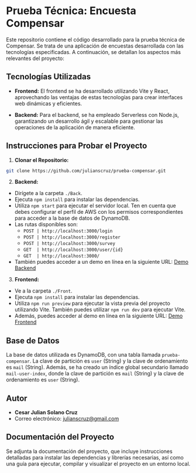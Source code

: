# Prueba Técnica: Encuesta Compensar

Este repositorio contiene el código desarrollado para la prueba técnica de Compensar. Se trata de una aplicación de encuestas desarrollada con las tecnologías especificadas. A continuación, se detallan los aspectos más relevantes del proyecto:

## Tecnologías Utilizadas

- **Frontend:** El frontend se ha desarrollado utilizando Vite y React, aprovechando las ventajas de estas tecnologías para crear interfaces web dinámicas y eficientes.
  
- **Backend:** Para el backend, se ha empleado Serverless con Node.js, garantizando un desarrollo ágil y escalable para gestionar las operaciones de la aplicación de manera eficiente.

## Instrucciones para Probar el Proyecto

1. **Clonar el Repositorio:**
```bash
git clone https://github.com/julianscruz/prueba-compensar.git
```

2. **Backend:**
- Dirígete a la carpeta `./Back`.
- Ejecuta `npm install` para instalar las dependencias.
- Utiliza `npm start` para ejecutar el servidor local. Ten en cuenta que debes configurar el perfil de AWS con los permisos correspondientes para acceder a la base de datos de DynamoDB.
- Las rutas disponibles son:
  - `POST | http://localhost:3000/login`
  - `POST | http://localhost:3000/register`
  - `POST | http://localhost:3000/survey`
  - `GET  | http://localhost:3000/user/{id}`
  - `GET  | http://localhost:3000/`
- También puedes acceder a un demo en línea en la siguiente URL: [Demo Backend](https://7wmbjxblzi.execute-api.us-east-1.amazonaws.com/)

3. **Frontend:**
- Ve a la carpeta `./Front`.
- Ejecuta `npm install` para instalar las dependencias.
- Utiliza `npm run preview` para ejecutar la vista previa del proyecto utilizando Vite. También puedes utilizar `npm run dev` para ejecutar Vite.
- Además, puedes acceder al demo en línea en la siguiente URL: [Demo Frontend](https://develop.d2w6lujnbw7o1r.amplifyapp.com/)

## Base de Datos

La base de datos utilizada es DynamoDB, con una tabla llamada `prueba-compensar`. La clave de partición es `user` (String) y la clave de ordenamiento es `mail` (String). Además, se ha creado un índice global secundario llamado `mail-user-index`, donde la clave de partición es `mail` (String) y la clave de ordenamiento es `user` (String).

## Autor

- **Cesar Julian Solano Cruz**
- Correo electrónico: julianscruz@gmail.com

## Documentación del Proyecto

Se adjunta la documentación del proyecto, que incluye instrucciones detalladas para instalar las dependencias y librerías necesarias, así como una guía para ejecutar, compilar y visualizar el proyecto en un entorno local.
